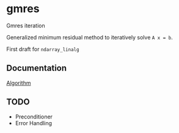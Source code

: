 # gmres

Gmres iteration

Generalized minimum residual method to iteratively solve
`A x = b`.

First draft for `ndarray_linalg`

## Documentation

<a href="https://github.com/preiter93/gmres/blob/master/doc/gmres.pdf" target="_blank">Algorithm</a>

## TODO
- Preconditioner
- Error Handling
